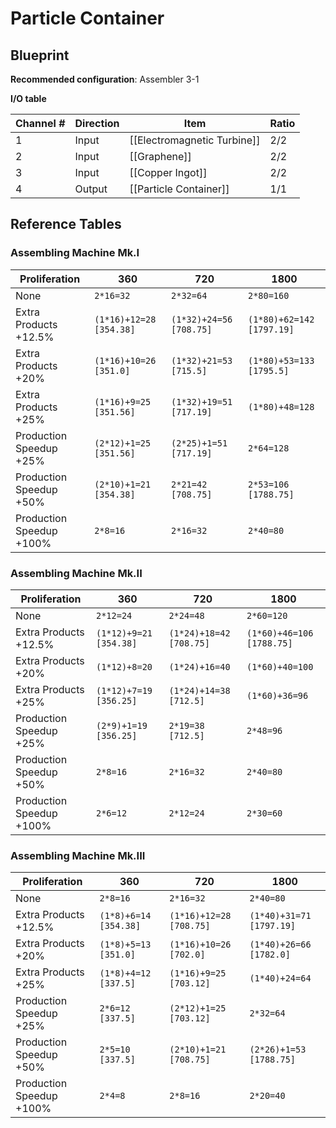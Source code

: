# Particle Container

## Blueprint

**Recommended configuration**: Assembler 3-1

**I/O table**

| Channel # | Direction | Item                        | Ratio |
| --------- | --------- | --------------------------- | ----- |
| 1         | Input     | [[Electromagnetic Turbine]] | 2/2   |
| 2         | Input     | [[Graphene]]                | 2/2   |
| 3         | Input     | [[Copper Ingot]]            | 2/2   |
| 4         | Output    | [[Particle Container]]      | 1/1   |

## Reference Tables

### Assembling Machine Mk.I

| Proliferation            | 360                     | 720                     | 1800                      |
| ------------------------ | ----------------------- | ----------------------- | ------------------------- |
| None                     | `2*16=32`               | `2*32=64`               | `2*80=160`                |
| Extra Products +12.5%    | `(1*16)+12=28 [354.38]` | `(1*32)+24=56 [708.75]` | `(1*80)+62=142 [1797.19]` |
| Extra Products +20%      | `(1*16)+10=26 [351.0]`  | `(1*32)+21=53 [715.5]`  | `(1*80)+53=133 [1795.5]`  |
| Extra Products +25%      | `(1*16)+9=25 [351.56]`  | `(1*32)+19=51 [717.19]` | `(1*80)+48=128`           |
| Production Speedup +25%  | `(2*12)+1=25 [351.56]`  | `(2*25)+1=51 [717.19]`  | `2*64=128`                |
| Production Speedup +50%  | `(2*10)+1=21 [354.38]`  | `2*21=42 [708.75]`      | `2*53=106 [1788.75]`      |
| Production Speedup +100% | `2*8=16`                | `2*16=32`               | `2*40=80`                 |

### Assembling Machine Mk.II

| Proliferation            | 360                    | 720                     | 1800                      |
| ------------------------ | ---------------------- | ----------------------- | ------------------------- |
| None                     | `2*12=24`              | `2*24=48`               | `2*60=120`                |
| Extra Products +12.5%    | `(1*12)+9=21 [354.38]` | `(1*24)+18=42 [708.75]` | `(1*60)+46=106 [1788.75]` |
| Extra Products +20%      | `(1*12)+8=20`          | `(1*24)+16=40`          | `(1*60)+40=100`           |
| Extra Products +25%      | `(1*12)+7=19 [356.25]` | `(1*24)+14=38 [712.5]`  | `(1*60)+36=96`            |
| Production Speedup +25%  | `(2*9)+1=19 [356.25]`  | `2*19=38 [712.5]`       | `2*48=96`                 |
| Production Speedup +50%  | `2*8=16`               | `2*16=32`               | `2*40=80`                 |
| Production Speedup +100% | `2*6=12`               | `2*12=24`               | `2*30=60`                 |

### Assembling Machine Mk.III

| Proliferation            | 360                   | 720                     | 1800                     |
| ------------------------ | --------------------- | ----------------------- | ------------------------ |
| None                     | `2*8=16`              | `2*16=32`               | `2*40=80`                |
| Extra Products +12.5%    | `(1*8)+6=14 [354.38]` | `(1*16)+12=28 [708.75]` | `(1*40)+31=71 [1797.19]` |
| Extra Products +20%      | `(1*8)+5=13 [351.0]`  | `(1*16)+10=26 [702.0]`  | `(1*40)+26=66 [1782.0]`  |
| Extra Products +25%      | `(1*8)+4=12 [337.5]`  | `(1*16)+9=25 [703.12]`  | `(1*40)+24=64`           |
| Production Speedup +25%  | `2*6=12 [337.5]`      | `(2*12)+1=25 [703.12]`  | `2*32=64`                |
| Production Speedup +50%  | `2*5=10 [337.5]`      | `(2*10)+1=21 [708.75]`  | `(2*26)+1=53 [1788.75]`  |
| Production Speedup +100% | `2*4=8`               | `2*8=16`                | `2*20=40`                |
